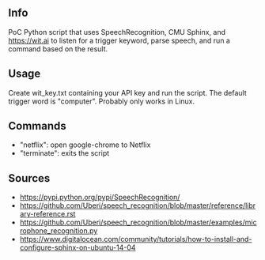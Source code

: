 ## Info

PoC Python script that uses SpeechRecognition, CMU Sphinx, and https://wit.ai to listen for a trigger keyword, parse speech, and run a command based on the result.

## Usage

Create wit_key.txt containing your API key and run the script. The default trigger word is "computer". Probably only works in Linux.

## Commands

* "netflix": open google-chrome to Netflix
* "terminate": exits the script

## Sources

* https://pypi.python.org/pypi/SpeechRecognition/
* https://github.com/Uberi/speech_recognition/blob/master/reference/library-reference.rst
* https://github.com/Uberi/speech_recognition/blob/master/examples/microphone_recognition.py 
* https://www.digitalocean.com/community/tutorials/how-to-install-and-configure-sphinx-on-ubuntu-14-04